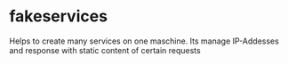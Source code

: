 # fakeservices
Helps to create many services on one maschine. Its manage IP-Addesses and response with static content of certain requests
